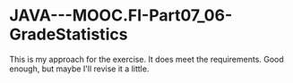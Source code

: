 # JAVA---MOOC.FI-Part07_06-GradeStatistics
This is my approach for the exercise. It does meet the requirements. Good enough, but maybe I'll revise it a little.
